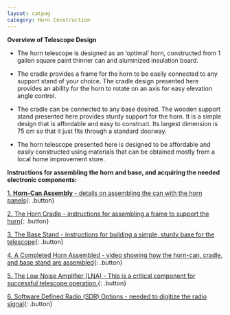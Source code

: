 ```yaml
---
layout: catpag
category: Horn Construction
---
```


**Overview of Telescope Design** 

*  The horn telescope is designed as an ‘optimal’ horn, constructed from 1 gallon square paint thinner can and aluminized insulation board.

* The cradle provides a frame for the horn to be easily connected to any support stand of your choice. The cradle design presented here provides an ability for the horn to rotate on an axis for easy elevation angle control.

* The cradle can be connected to any base desired. The wooden support stand presented here provides sturdy support for the horn. It is a simple design that is affordable and easy to construct. Its largest dimension is 75 cm so that it just fits through a standard doorway.

* The horn telescope presented here is designed to be affordable and easily constructed using materials that can be obtained mostly from a local home improvement store.

**Instructions for assembling the horn and base, and acquiring the needed electronic components:**

[1. **Horn-Can Assembly** - details on assembling the can with the horn panels](https://wvurail.org//dspira-lessons/Horn_can){: .button}

[2. The Horn Cradle - instructions for assembling a frame to support the horn](https://wvurail.org/dspira-lessons/FilesUploaded/Cradle_Assembly_2021.pdf){: .button}

[3. The Base Stand - instructions for building a simple, sturdy base for the telescope](https://wvurail.org/dspira-lessons/FilesUploaded/Stand_Assembly_2021.pdf){: .button}

[4. A Completed Horn Assembled - video showing how the horn-can, cradle, and base stand are assembled](https://youtu.be/LT0h3Frd-_k){: .button}

[5. The Low Noise Amplifier (LNA) - This is a critical component for successful telescope operation.](https://wvurail.org//dspira-lessons/LNA){: .button}

[6. Software Defined Radio (SDR) Options - needed to digitize the radio signal](https://wvurail.org//dspira-lessons/SDR){: .button}


